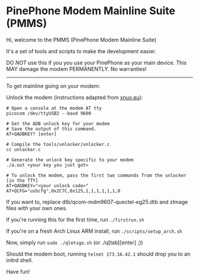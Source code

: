 # PinePhone Modem Mainline Suite (PMMS)

Hi, welcome to the PMMS (PinePhone Modem Mainline Suite)

It's a set of tools and scripts to make the development easier.



DO *NOT* use this if you you use your PinePhone as your main device.
This MAY damage the modem PERMANENTLY. No warranties!

-------------------------------------

To get mainline going on your modem:

Unlock the modem (instructions adapted from [xnux.eu](https://xnux.eu/devices/feature/modem-pp.html)):


```
# Open a console at the modem AT tty
picocom /dev/ttyUSB2 --baud 9600

# Get the ADB unlock key for your modem
# Save the output of this command.
AT+QADBKEY? [enter]

# Compile the tools/unlocker/unlocker.c
cc unlocker.c

# Generate the unlock key specific to your modem
./a.out <your key you just got>

# To unlock the modem, pass the first two commands from the unlocker [in the TTY]
AT+QADBKEY="<your unlock code>"
AT+QCFG="usbcfg",0x2C7C,0x125,1,1,1,1,1,1,0
```

If you want to, replace dtb/qcom-mdm9607-quectel-eg25.dtb and zImage files with your own ones.

If you're running this for the first time, run `./firstrun.sh`

If you're on a fresh Arch Linux ARM install, run `./scripts/setup_arch.sh`

Now, simply run `sudo ./qletsgo.sh` (or ./q[tab][enter] ;))

Should the modem boot, running `telnet 173.16.42.1` should drop you to an initrd shell.

Have fun!
